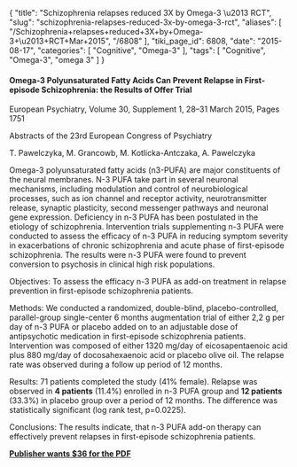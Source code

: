 {
    "title": "Schizophrenia relapses reduced 3X by Omega-3 \u2013 RCT",
    "slug": "schizophrenia-relapses-reduced-3x-by-omega-3-rct",
    "aliases": [
        "/Schizophrenia+relapses+reduced+3X+by+Omega-3+\u2013+RCT+Mar+2015",
        "/6808"
    ],
    "tiki_page_id": 6808,
    "date": "2015-08-17",
    "categories": [
        "Cognitive",
        "Omega-3"
    ],
    "tags": [
        "Cognitive",
        "Omega-3",
        "omega 3"
    ]
}


#### Omega-3 Polyunsaturated Fatty Acids Can Prevent Relapse in First-episode Schizophrenia: the Results of Offer Trial

European Psychiatry, Volume 30, Supplement 1, 28–31 March 2015, Pages 1751

Abstracts of the 23rd European Congress of Psychiatry

T. Pawelczyka, M. Grancowb, M. Kotlicka-Antczaka, A. Pawelczyka

Omega-3 polyunsaturated fatty acids (n3-PUFA) are major constituents of the neural membranes. N-3 PUFA take part in several neuronal mechanisms, including modulation and control of neurobiological processes, such as ion channel and receptor activity, neurotransmitter release, synaptic plasticity, second messenger pathways and neuronal gene expression. Deficiency in n-3 PUFA has been postulated in the etiology of schizophrenia. Intervention trials supplementing n-3 PUFA were conducted to assess the efficacy of n-3 PUFA in reducing symptom severity in exacerbations of chronic schizophrenia and acute phase of first-episode schizophrenia. The results were n-3 PUFA were found to prevent conversion to psychosis in clinical high risk populations.

Objectives: To assess the efficacy n-3 PUFA as add-on treatment in relapse prevention in first-episode schizophrenia patients.

Methods: We conducted a randomized, double-blind, placebo-controlled, parallel-group single-center 6 months augmentation trial of either 2,2 g per day of n-3 PUFA or placebo added on to an adjustable dose of antipsychotic medication in first-episode schizophrenia patients. Intervention was composed of either 1320 mg/day of eicosapentaenoic acid plus 880 mg/day of docosahexaenoic acid or placebo olive oil. The relapse rate was observed during a follow up period of 12 months.

Results: 71 patients completed the study (41% female). Relapse was observed in  **4 patients**  (11.4%) enrolled in n-3 PUFA group and  **12 patients**  (33.3%) in placebo group over a period of 12 months. The difference was statistically significant (log rank test, p=0.0225).

Conclusions: The results indicate, that n-3 PUFA add-on therapy can effectively prevent relapses in first-episode schizophrenia patients.

 **[Publisher wants $36 for the PDF](http://www.sciencedirect.com/science/article/pii/S0924933815313468)**